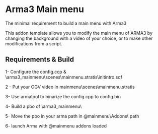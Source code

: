 # Arma3 Main menu

The minimal requirement to build a main menu with Arma3

This addon template allows you to modify the main menu of ARMA3 by changing the background with a video of your choice, or to make other modifications from a script.

## Requirements & Build

1- Configure the config.ccp & \arma3_mainmenu\scenes\mainmenu.stratis\initintro.sqf

2 - Put your OGV video in mainmenu\scenes\mainmenu.stratis

3- Use armatool to binarize the config.cpp to config.bin

4- Build a pbo of \arma3_mainmenu\

5- Move the pbo in your arma path in \@mainmenu\Addons\ path

6- launch Arma with @mainmenu addons loaded